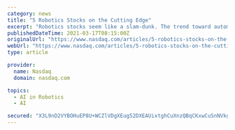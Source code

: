 ```yaml
---
category: news
title: "5 Robotics Stocks on the Cutting Edge"
excerpt: "Robotics stocks seem like a slam-dunk. The trend toward automation has been going on for decades now. Backed by improved artificial intelligence and exponentially greater computing power ..."
publishedDateTime: 2021-03-17T08:15:00Z
originalUrl: "https://www.nasdaq.com/articles/5-robotics-stocks-on-the-cutting-edge-2021-03-17"
webUrl: "https://www.nasdaq.com/articles/5-robotics-stocks-on-the-cutting-edge-2021-03-17"
type: article

provider:
  name: Nasdaq
  domain: nasdaq.com

topics:
  - AI in Robotics
  - AI

secured: "X3L9nD2VYBOHuEP8U+WCZlVDgXEug52DXEAUixtghCuXnzQBqCKxwCuSnNVkgurmMWkguBQK9xD/BvzXJJiRJfJFGEG3l/aCv8C3bDIr1w6y2hfMch5b55mIrCaNxQhNSfOg3Edypl5VMIgDkmjmVGrCoaRXs9ZrKmcOlr35EkiFP3oCYqwZMUf2RwD5GhmhADtTLjiOnPPusUmJrXWvT3xy+Hv3zoxuVCgDdl8XGEH3C/Vqb7ddlyuB8qw8cwQcFsD0fCr0p+0pAOZPeZ529YyywABsl46UrOFmuAtkxbkhmldsCSrn1ZGXmA8FF60Q99t9YHgCKzDqldPjWikeSQyOBNEXe5tbLytDXUj8Bf0=;KJpiEuby4bObsxYlcL4QyA=="
---
```


